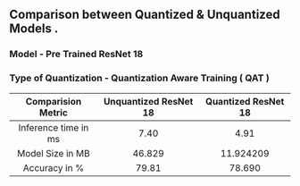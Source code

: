 ## Comparison between Quantized & Unquantized Models . 
### Model - Pre Trained ResNet 18
### Type of Quantization - Quantization Aware Training ( QAT )


| Comparision Metric | Unquantized ResNet 18    | Quantized ResNet 18    |
| :---:   | :---: | :---: |
| Inference time in ms | 7.40   | 4.91   
| Model Size in MB | 46.829 | 11.924209
| Accuracy in % | 79.81  | 78.690 
